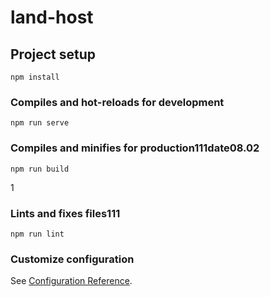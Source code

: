 # land-host

## Project setup
```
npm install
```

### Compiles and hot-reloads for development
```
npm run serve
```

### Compiles and minifies for production111date08.02
```111
npm run build
```
1
### Lints and fixes files111
```
npm run lint
```

### Customize configuration
See [Configuration Reference](https://cli.vuejs.org/config/).
